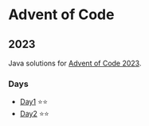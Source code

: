# Advent of Code

## 2023

Java solutions for [Advent of Code 2023](https://adventofcode.com/2023). 

### Days

- [Day1](https://github.com/jpl25658/advent-of-code//blob/main/src/main/java/org/jpl/advent/year23/days/Day1.java) ⭐⭐
- [Day2](https://github.com/jpl25658/advent-of-code//blob/main/src/main/java/org/jpl/advent/year23/days/Day2.java) ⭐⭐
